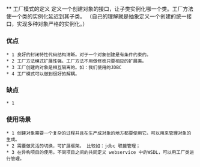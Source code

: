 ** 工厂模式的定义
 定义一个创建对象的接口，让子类实例化哪一个类。工厂方法使一个类的实例化延迟到其子类。
（自己的理解就是抽象定义一个创建的统一接口，实现多种对象严格的实例化。）
### 优点
    * 1 良好的封闭特性代码结构清晰。对于一个对象创建是有条件约束的。
    * 2 工厂方法模式扩展性强。工厂方法不用做修改只要相应的扩展类。
    * 3 工厂创建的对象是相互隔离的。如：我们使用的JDBC
    * 4 工厂模式可以做到很好的解耦。

### 缺点
    * 1

### 使用场景
    * 1 创建对象需要一个复杂的过程并且在生产成对象的地方都要使用它。可以用来管理对象的生成。
    * 2 需要做灵活的切换，可扩展框架。 比较如：jdbc 联接管理；
    * 3 在异构项目的使用。不同项目之间的共同定义 webservice 中的WSDL，可以用工厂类进行管理。

